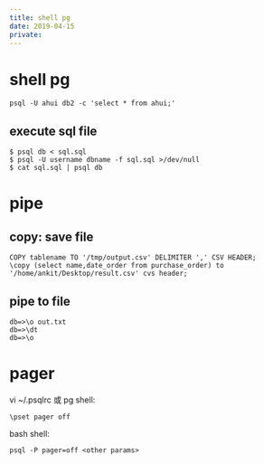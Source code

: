 ```yaml
---
title: shell pg
date: 2019-04-15
private:
---
```

# shell pg
    psql -U ahui db2 -c 'select * from ahui;'

## execute sql file

    $ psql db < sql.sql 
    $ psql -U username dbname -f sql.sql >/dev/null
    $ cat sql.sql | psql db 


# pipe
## copy: save file

    COPY tablename TO '/tmp/output.csv' DELIMITER ',' CSV HEADER;
    \copy (select name,date_order from purchase_order) to '/home/ankit/Desktop/result.csv' cvs header;
## pipe to file
    db=>\o out.txt
    db=>\dt
    db=>\o



# pager
vi ~/.psqlrc 或 pg shell:

    \pset pager off

bash shell:

    psql -P pager=off <other params>



